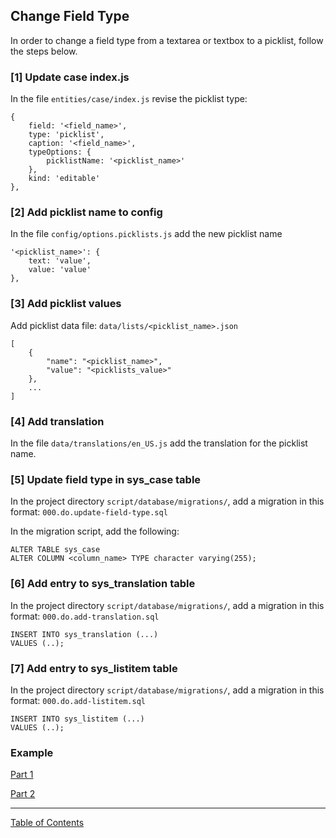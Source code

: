 ## Change Field Type

In order to change a field type from a textarea or textbox to a picklist, follow the steps below.

### [1] Update case index.js
In the file `entities/case/index.js` revise the picklist type:
```
{     
	field: '<field_name>',
	type: 'picklist',
	caption: '<field_name>',
	typeOptions: {
		picklistName: '<picklist_name>'
	},
	kind: 'editable'
},
```

### [2] Add picklist name to config
In the file `config/options.picklists.js` add the new picklist name
```
'<picklist_name>': {
	text: 'value',
	value: 'value'
},
```

### [3] Add picklist values
Add picklist data file: `data/lists/<picklist_name>.json`
```
[
	{
		"name": "<picklist_name>",
		"value": "<picklists_value>"
	},
	...
]
```

### [4] Add translation
In the file `data/translations/en_US.js` add the translation for the picklist name.


### [5] Update field type in sys_case table
In the project directory `script/database/migrations/`, add a migration in this format: `000.do.update-field-type.sql`

In the migration script, add the following:
```
ALTER TABLE sys_case
ALTER COLUMN <column_name> TYPE character varying(255);
```

### [6] Add entry to sys_translation table
In the project directory `script/database/migrations/`, add a migration in this format: `000.do.add-translation.sql`
```
INSERT INTO sys_translation (...)
VALUES (..);
```

### [7] Add entry to sys_listitem table
In the project directory `script/database/migrations/`, add a migration in this format: `000.do.add-listitem.sql`
```
INSERT INTO sys_listitem (...)
VALUES (..);
```

### Example
[Part 1](https://github.com/i-Sight/config_ucla_health_v5/commit/0058495114051a786635e7ab991eeaa15871da5f)

[Part 2](https://github.com/i-Sight/config_ucla_health_v5/commit/23403c0b66509e62610a8d9314e5558fc689c659)

***
[Table of Contents](../README.md)

